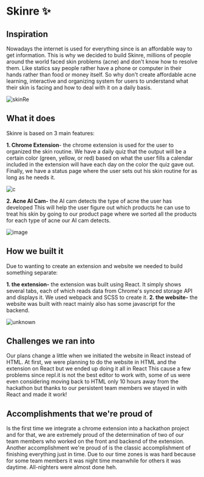 # Skinre ✨
 
## Inspiration

Nowadays the internet is used for everything since is an affordable way to get information. This is why we decided to build Skinre, millions of people around the world faced skin problems (acne) and don't know how to resolve them. Like statics say people rather have a phone or computer in their hands rather than food or money itself.  So why don't create affordable acne learning, interactive and organizing system for users to understand what their skin is facing and how to deal with it on a daily basis.

![skinRe](https://user-images.githubusercontent.com/47777673/124596043-67e1db80-de7f-11eb-8398-a20100b66dce.png)

## What it does

Skinre is based on 3 main features:

**1. Chrome Extension**-  the chrome extension is used for the user to organized the skin routine. We have a daily quiz that the output will be a certain color (green, yellow, or red) based on what the user fills a calendar included in the extension will have each day on the color the quiz gave out. Finally, we have a status page where the user sets out his skin routine for as long as he needs it.

![c](https://user-images.githubusercontent.com/47777673/109690571-7dcb5100-7bac-11eb-8e8c-13afa3b9d087.png)

**2. Acne AI Cam-** the AI cam detects the type of acne the user has developed This will help the user figure out which products he can use to treat his skin by going to our product page where we sorted all the products for each type of acne our AI cam detects.

![image](https://user-images.githubusercontent.com/47777673/109691173-2e395500-7bad-11eb-8de1-9587dcd441cb.png)

## How we built it

Due to wanting to create an extension and website we needed to build something separate:

**1. the extension-** the extension was built using React. It simply shows several tabs, each of which reads data from Chrome's synced storage API and displays it. We used webpack and SCSS to create it.
**2. the website-** the website was built with react mainly also has some javascript for the backend.

![unknown](https://user-images.githubusercontent.com/47777673/109690560-7c018d80-7bac-11eb-9312-59383aa3bf40.png)

## Challenges we ran into

Our plans change a little when we initiated the website in React instead of HTML. At first, we were planning to do the website in HTML and the extension on React but we ended up doing it all in React This cause a few problems since repl.it is not the best editor to work with, some of us were even considering moving back to HTML only 10 hours away from the hackathon but thanks to our persistent team members we stayed in with React and made it work!

## Accomplishments that we're proud of

Is the first time we integrate a chrome extension into a hackathon project and for that, we are extremely proud of the determination of two of our team members who worked on the front and backend of the extension. Another accomplishment we're proud of is the classic accomplishment of finishing everything just in time. Due to our time zones is was hard because for some team members it was night time meanwhile for others it was daytime.  All-nighters were almost done heh.
